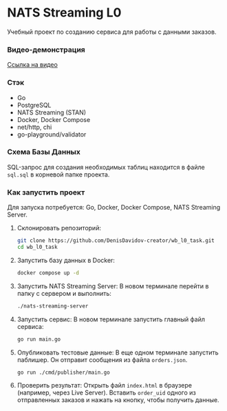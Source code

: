 # NATS Streaming L0

Учебный проект по созданию сервиса для работы с данными заказов.

### Видео-демонстрация

[Ссылка на видео](https://drive.google.com/file/d/1WQOKvknVZ7LhSpSM44n6vzS4-3Fjhq_q/view?usp=drive_link)

### Стэк

- Go
- PostgreSQL
- NATS Streaming (STAN)
- Docker, Docker Compose
- net/http, chi
- go-playground/validator

### Схема Базы Данных

SQL-запрос для создания необходимых таблиц находится в файле `sql.sql` в корневой папке проекта.

### Как запустить проект

Для запуска потребуется: Go, Docker, Docker Compose, NATS Streaming Server.

1)  Склонировать репозиторий:
    ```bash
    git clone https://github.com/DenisDavidov-creator/wb_l0_task.git
    cd wb_l0_task
    ```

2)  Запустить базу данных в Docker:
    ```bash
    docker compose up -d
    ```

3)  Запустить NATS Streaming Server:
    В новом терминале перейти в папку с сервером и выполнить:
    ```bash
    ./nats-streaming-server
    ```

4)  Запустить сервис:
    В новом терминале запустить главный файл сервиса:
    ```bash
    go run main.go
    ```

5)  Опубликовать тестовые данные:
    В еще одном терминале запустить паблишер. Он отправит сообщения из файла `orders.json`.
    ```bash
    go run ./cmd/publisher/main.go
    ```

6)  Проверить результат:
    Открыть файл `index.html` в браузере (например, через Live Server). Вставить `order_uid` одного из отправленных заказов и нажать на кнопку, чтобы получить данные.
